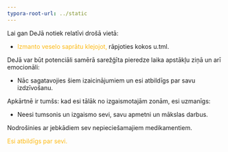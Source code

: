 ```yaml
---
typora-root-url: ../static
---
```


Lai gan DeJā notiek relatīvi drošā vietā:

- <span style="color:#fdb913;">Izmanto veselo saprātu klejojot,</span> rāpjoties kokos u.tml.

DeJā var būt potenciāli samērā sarežģīta pieredze laika apstākļu ziņā un arī emocionāli:

- Nāc sagatavojies šiem izaicinājumiem un esi atbildīgs par savu izdzīvošanu.

Apkārtnē ir tumšs: kad esi tālāk no izgaismotajām zonām, esi uzmanīgs:

- Neesi tumsonis un izgaismo sevi, savu apmetni un mākslas darbus.

Nodrošinies ar jebkādiem sev nepieciešamajiem medikamentiem.

<span style="color:#fdb913;">Esi atbildīgs par sevi.</span>










